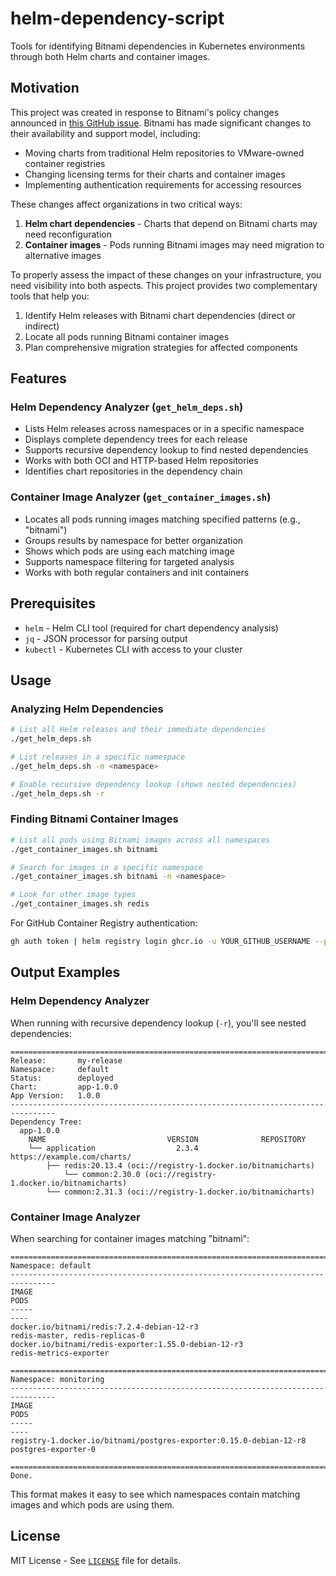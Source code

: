 # helm-dependency-script
Tools for identifying Bitnami dependencies in Kubernetes environments through both Helm charts and container images.

## Motivation

This project was created in response to Bitnami's policy changes announced in [this GitHub issue](https://github.com/bitnami/charts/issues/35164). Bitnami has made significant changes to their availability and support model, including:

- Moving charts from traditional Helm repositories to VMware-owned container registries
- Changing licensing terms for their charts and container images
- Implementing authentication requirements for accessing resources

These changes affect organizations in two critical ways:
1. **Helm chart dependencies** - Charts that depend on Bitnami charts may need reconfiguration
2. **Container images** - Pods running Bitnami images may need migration to alternative images

To properly assess the impact of these changes on your infrastructure, you need visibility into both aspects. This project provides two complementary tools that help you:

1. Identify Helm releases with Bitnami chart dependencies (direct or indirect)
2. Locate all pods running Bitnami container images
3. Plan comprehensive migration strategies for affected components

## Features

### Helm Dependency Analyzer (`get_helm_deps.sh`)
- Lists Helm releases across namespaces or in a specific namespace
- Displays complete dependency trees for each release
- Supports recursive dependency lookup to find nested dependencies
- Works with both OCI and HTTP-based Helm repositories
- Identifies chart repositories in the dependency chain

### Container Image Analyzer (`get_container_images.sh`)
- Locates all pods running images matching specified patterns (e.g., "bitnami")
- Groups results by namespace for better organization
- Shows which pods are using each matching image
- Supports namespace filtering for targeted analysis
- Works with both regular containers and init containers

## Prerequisites

- `helm` - Helm CLI tool (required for chart dependency analysis)
- `jq` - JSON processor for parsing output
- `kubectl` - Kubernetes CLI with access to your cluster

## Usage

### Analyzing Helm Dependencies

```bash
# List all Helm releases and their immediate dependencies
./get_helm_deps.sh

# List releases in a specific namespace
./get_helm_deps.sh -n <namespace>

# Enable recursive dependency lookup (shows nested dependencies)
./get_helm_deps.sh -r
```

### Finding Bitnami Container Images

```bash
# List all pods using Bitnami images across all namespaces
./get_container_images.sh bitnami

# Search for images in a specific namespace
./get_container_images.sh bitnami -n <namespace>

# Look for other image types
./get_container_images.sh redis
```

For GitHub Container Registry authentication:
```bash
gh auth token | helm registry login ghcr.io -u YOUR_GITHUB_USERNAME --password-stdin
```

## Output Examples

### Helm Dependency Analyzer

When running with recursive dependency lookup (`-r`), you'll see nested dependencies:

```
================================================================================
Release:       my-release
Namespace:     default
Status:        deployed
Chart:         app-1.0.0
App Version:   1.0.0
--------------------------------------------------------------------------------
Dependency Tree:
  app-1.0.0
    NAME                           VERSION              REPOSITORY
    └── application                  2.3.4                https://example.com/charts/
        ├── redis:20.13.4 (oci://registry-1.docker.io/bitnamicharts)
            └── common:2.30.0 (oci://registry-1.docker.io/bitnamicharts)
        └── common:2.31.3 (oci://registry-1.docker.io/bitnamicharts)
```

### Container Image Analyzer

When searching for container images matching "bitnami":

```
================================================================================
Namespace: default
--------------------------------------------------------------------------------
IMAGE                                                                     PODS
-----                                                                     ----
docker.io/bitnami/redis:7.2.4-debian-12-r3                               redis-master, redis-replicas-0
docker.io/bitnami/redis-exporter:1.55.0-debian-12-r3                     redis-metrics-exporter

================================================================================
Namespace: monitoring
--------------------------------------------------------------------------------
IMAGE                                                                     PODS
-----                                                                     ----
registry-1.docker.io/bitnami/postgres-exporter:0.15.0-debian-12-r8       postgres-exporter-0

================================================================================
Done.
```

This format makes it easy to see which namespaces contain matching images and which pods are using them.

## License

MIT License - See [`LICENSE`](LICENSE) file for details.
